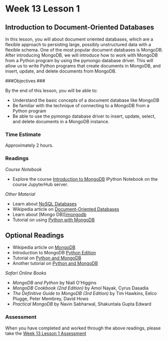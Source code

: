 # Week 13 Lesson 1 #
## Introduction to Document-Oriented Databases ##

In this lesson, you will about document oriented databases, which are a
flexible approach to persisting large, possibly unstructured data with a
flexible schema. One of the most popular document databases is MongoDB.
After introducing MongoDB, we will introduce how to work with MongoDB
from a Python program by using the pymongo database driver. This will
allow us to write Python programs that create documents in MongoDB, and
insert, update, and delete documents from MongoDB.

###Objectives ###

By the end of this lesson, you will be able to:

- Understand the basic concepts of a document database like MongoDB
- Be familiar with the technique of connecting to a MongoDB from a
Python program
- Be able to use the pymongo database driver to insert, update, select,
and delete documents in a MongoDB instance.

### Time Estimate ###

Approximately 2 hours.

### Readings ####

_Course Notebook_

- Explore the course [Introduction to MongoDB][l1nb]
IPython Notebook on the course JupyterHub server.

_Other Material_

- Learn about [NoSQL Databases][inosql]
- Wikipedia article on [Document-Oriented Databases][wddb]
- Learn about [Mongo DB][[imongodb]
- Tutorial on using [Python with MongoDB][tpmdb]

## Optional Readings ##

- Wikipedia article on [MongoDB][wmdb]
- Introduction to MongoDB [Python Edition][pe]
- Tutorial on [Python and MongoDB][bpmdb]
- Another tutorial on [Python and MongoDB][apmdb]

_Safari Online Books_

- _MongoDB and Python_ by Niall O'Higgins
- _MongoDB Cookbook (2nd Edition)_ by Amol Nayak, Cyrus Dasadia
- _The Definitive Guide to MongoDB (3rd Edition)_ by Tim Hawkins, Eelco Plugge, Peter Membrey, David Hows
- _Practical MongoDB_ by Navin Sabharwal, Shakuntala Gupta Edward

### Assessment ###

When you have completed and worked through the above readings, please take the [Week 13 Lesson 1 Assessment][la]

[l1nb]: notebooks/intro2mongodb.ipynb
[la]: https://learn.illinois.edu/mod/quiz/view.php?id=1325371

[inosql]: http://www.w3resource.com/mongodb/nosql.php

[imongodb]: http://www.w3resource.com/mongodb/introduction-mongodb.php

[wmdb]: https://en.wikipedia.org/wiki/MongoDB
[wddb]: https://en.wikipedia.org/wiki/Document-oriented_database
[bpmdb]: https://marcobonzanini.com/2015/09/07/getting-started-with-mongodb-and-python/
[tpmdb]: http://api.mongodb.org/python/current/tutorial.html
[pe]: https://docs.mongodb.org/getting-started/python/
[apmdb]: https://altons.github.io/python/2013/01/21/gentle-introduction-to-mongodb-using-pymongo/

